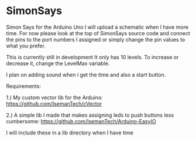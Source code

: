 # SimonSays
Simon Says for the Arduino Uno
I will upload a schematic when I have more time. For now please look at the top of SimonSays source code and connect the pins to the
port numbers I assigned or simply change the pin values to what you prefer.

This is currently still in development
It only has 10 levels.  To increase or decrease it, change the LevelMax variable.

I plan on  adding sound when i get the time and also a start button.

Requirements:

1.) My custom vector lib for the Arduino: https://github.com/IsemanTech/cVector

2.) A simple lib I made that makes assigning leds to push buttons less cumbersome: 
https://github.com/IsemanTech/Arduino-EasyIO


I will include these in a lib directory when I have time  






